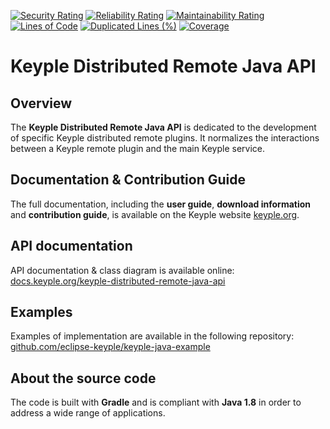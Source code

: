 [![Security Rating](https://sonarcloud.io/api/project_badges/measure?project=eclipse_keyple-distributed-remote-java-api&metric=security_rating)](https://sonarcloud.io/summary/new_code?id=eclipse_keyple-distributed-remote-java-api)
[![Reliability Rating](https://sonarcloud.io/api/project_badges/measure?project=eclipse_keyple-distributed-remote-java-api&metric=reliability_rating)](https://sonarcloud.io/summary/new_code?id=eclipse_keyple-distributed-remote-java-api)
[![Maintainability Rating](https://sonarcloud.io/api/project_badges/measure?project=eclipse_keyple-distributed-remote-java-api&metric=sqale_rating)](https://sonarcloud.io/summary/new_code?id=eclipse_keyple-distributed-remote-java-api)
[![Lines of Code](https://sonarcloud.io/api/project_badges/measure?project=eclipse_keyple-distributed-remote-java-api&metric=ncloc)](https://sonarcloud.io/summary/new_code?id=eclipse_keyple-distributed-remote-java-api)
[![Duplicated Lines (%)](https://sonarcloud.io/api/project_badges/measure?project=eclipse_keyple-distributed-remote-java-api&metric=duplicated_lines_density)](https://sonarcloud.io/summary/new_code?id=eclipse_keyple-distributed-remote-java-api)
[![Coverage](https://sonarcloud.io/api/project_badges/measure?project=eclipse_keyple-distributed-remote-java-api&metric=coverage)](https://sonarcloud.io/summary/new_code?id=eclipse_keyple-distributed-remote-java-api)

# Keyple Distributed Remote Java API

## Overview

The **Keyple Distributed Remote Java API** is dedicated to the development of specific Keyple distributed remote plugins. It normalizes the interactions between a Keyple remote plugin and the main Keyple service.

## Documentation & Contribution Guide

The full documentation, including the **user guide**, **download information** and **contribution guide**, is available on the Keyple website [keyple.org](https://keyple.org).

## API documentation

API documentation & class diagram is available online: [docs.keyple.org/keyple-distributed-remote-java-api](https://docs.keyple.org/keyple-distributed-remote-java-api)

## Examples

Examples of implementation are available in the following repository: [github.com/eclipse-keyple/keyple-java-example](https://github.com/eclipse-keyple/keyple-java-example)

## About the source code

The code is built with **Gradle** and is compliant with **Java 1.8** in order to address a wide range of applications.